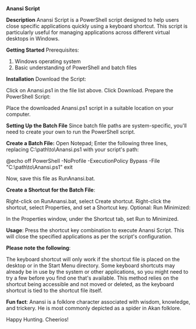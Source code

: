 **Anansi Script**

**Description**
Anansi Script is a PowerShell script designed to help users close specific applications quickly using a keyboard shortcut. This script is particularly useful for managing applications across different virtual desktops in Windows.

**Getting Started**
Prerequisites:

1. Windows operating system
2. Basic understanding of PowerShell and batch files

**Installation**
Download the Script:

Click on Anansi.ps1 in the file list above.
Click Download.
Prepare the PowerShell Script:

Place the downloaded Anansi.ps1 script in a suitable location on your computer.

**Setting Up the Batch File**
Since batch file paths are system-specific, you'll need to create your own to run the PowerShell script.

**Create a Batch File:**
Open Notepad; Enter the following three lines, replacing C:\path\to\Anansi.ps1 with your script's path:

@echo off
PowerShell -NoProfile -ExecutionPolicy Bypass -File "C:\path\to\Anansi.ps1"
exit

Now, save this file as RunAnansi.bat.

**Create a Shortcut for the Batch File**:

Right-click on RunAnansi.bat, select Create shortcut.
Right-click the shortcut, select Properties, and set a Shortcut key.
Optional: Run Minimized:

In the Properties window, under the Shortcut tab, set Run to Minimized.

**Usage**:
Press the shortcut key combination to execute Anansi Script. This will close the specified applications as per the script's configuration.

**Please note the following**:

The keyboard shortcut will only work if the shortcut file is placed on the desktop or in the Start Menu directory.
Some keyboard shortcuts may already be in use by the system or other applications, so you might need to try a few before you find one that's available.
This method relies on the shortcut being accessible and not moved or deleted, as the keyboard shortcut is tied to the shortcut file itself.

**Fun fact**:
Anansi is a folklore character associated with wisdom, knowledge, and trickery. He is most commonly depicted as a spider in Akan folklore.

Happy Hunting. Cheerios!
